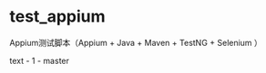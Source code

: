 test_appium
===========

Appium测试脚本（Appium + Java + Maven + TestNG + Selenium ）

text - 1 - master

